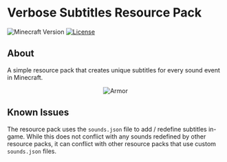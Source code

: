 # Verbose Subtitles Resource Pack
![Minecraft Version](https://img.shields.io/badge/Minecraft%20Version-1.20.6-blue?style=flat-square)
[![License](https://img.shields.io/github/license/FlamedDogo99/VerboseSubtitles?style=flat-square)](https://github.com/FlamedDogo99/VerboseSubtitles/blob/main/LICENSE)

## About

A simple resource pack that creates unique subtitles for every sound event in Minecraft.


<div align="center">

![Armor](screenshots/preview1.png)

</div>

## Known Issues

The resource pack uses the `sounds.json` file to add / redefine subtitles in-game. While this does not conflict with any sounds redefined by other resource packs, it can conflict with other resource packs that use custom `sounds.json` files.
